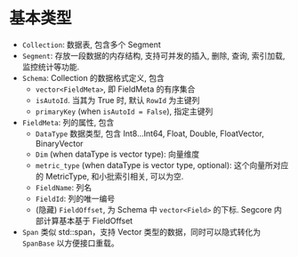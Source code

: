 # 基本类型

- `Collection`: 数据表, 包含多个 Segment
- `Segment`: 存放一段数据的内存结构, 支持可并发的插入, 删除, 查询, 索引加载, 监控统计等功能. 
- `Schema`: Collection 的数据格式定义, 包含
  - `vector<FieldMeta>`, 即 FieldMeta 的有序集合
  - `isAutoId`. 当其为 True 时, 默认 `RowId` 为主键列
  - `primaryKey` (when `isAutoId = False`), 指定主键列
- `FieldMeta`: 列的属性, 包含
  - `DataType` 数据类型, 包含 Int8...Int64, Float, Double, FloatVector, BinaryVector
  - `Dim` (when dataType is vector type): 向量维度
  - `metric_type` (when dataType is vector type, optional): 这个向量所对应的 MetricType, 和小批索引相关, 可以为空. 
  - `FieldName`: 列名
  - `FieldId`: 列的唯一编号
  - (隐藏) `FieldOffset`, 为 Schema 中 `vector<Field>` 的下标. Segcore 内部计算基本基于 FieldOffset
- `Span` 类似 std::span，支持 Vector 类型的数据，同时可以隐式转化为 `SpanBase` 以方便接口重载。